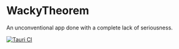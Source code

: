 # WackyTheorem
An unconventional app done with a complete lack of seriousness.

[![Tauri CI](https://github.com/redog/WackyTheorem/actions/workflows/ci.yml/badge.svg)](https://github.com/redog/WackyTheorem/actions/workflows/ci.yml)

